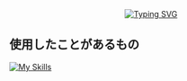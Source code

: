 <div align="center">
  <a href="https://git.io/typing-svg">
    <img src="https://readme-typing-svg.demolab.com?font=Fira+Code&size=40&pause=1500&center=true&vCenter=true&multiline=true&width=700&height=80&lines=Welcome+to+My+GitHub+Page" alt="Typing SVG" />
  </a>
</div>

## 使用したことがあるもの
[![My Skills](https://skillicons.dev/icons?i=html,css,js,nodejs,react,express,php,mysql)](https://skillicons.dev)
